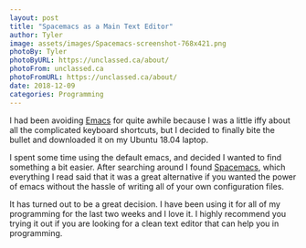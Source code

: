```yaml
---
layout: post
title: "Spacemacs as a Main Text Editor"
author: Tyler
image: assets/images/Spacemacs-screenshot-768x421.png
photoBy: Tyler
photoByURL: https://unclassed.ca/about/
photoFrom: unclassed.ca
photoFromURL: https://unclassed.ca/about/
date: 2018-12-09
categories: Programming
---
```


I had been avoiding <a class="randomcolor" href="https://www.gnu.org/software/emacs/" target="_blank">Emacs</a> for quite awhile because I was a little iffy about all the complicated keyboard shortcuts, but I decided to finally bite the bullet and downloaded it on my Ubuntu 18.04 laptop.
<!--more-->
I spent some time using the default emacs, and decided I wanted to find something a bit easier. After searching around I found <a class="randomcolor" href="https://www.spacemacs.org/" target="_blank">Spacemacs</a>, which everything I read said that it was a great alternative if you wanted the power of emacs without the hassle of writing all of your own configuration files. 

It has turned out to be a great decision. I have been using it for all of my programming for the last two weeks and I love it. I highly recommend you trying it out if you are looking for a clean text editor that can help you in programming. 
